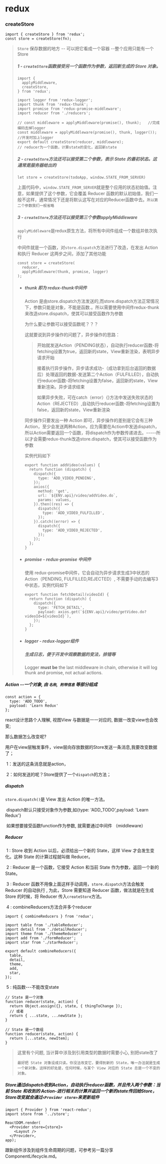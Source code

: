# redux

### createStore

```
import { createStore } from 'redux';
const store = createStore(fn);
```

> `Store`  保存数据的地方 -- 可以把它看成一个容器 --整个应用只能有一个 Store
>
> ##### 1 - `createStore`函数接受另一个函数作为参数，返回新生成的 Store 对象。
>
> ```
> import {
>   applyMiddleware,
>   createStore,
> } from 'redux';
>
> import logger from 'redux-logger';
> import thunk from 'redux-thunk';
> import promise from 'redux-promise-middleware';
> import reducer from './reducers';
>
> // const middleware = applyMiddleware(promise(), thunk);   //完成编码去掉logger
> const middleware = applyMiddleware(promise(), thunk, logger()); //开发时加上logger
> export default createStore(reducer, middleware);
> // reducer为一个函数，计算state的变化，返回新state
> ```
>
> ##### 2 - `createStore`方法还可以接受第二个参数，表示 State 的最初状态。这通常是服务器给出的
>
> ```
> let store = createStore(todoApp, window.STATE_FROM_SERVER)
> ```
>
> 上面代码中，`window.STATE_FROM_SERVER`就是整个应用的状态初始值。注意，如果提供了这个参数，它会覆盖 Reducer 函数的默认初始值，我们一般不这样，通常情况下还是将默认这写在对应的Reducer函数中去。`所以第二个参数我们一般省略`
>
> ##### 3 - `createStore`方法还可以接受第三个参数applyMiddleware 
>
> `applyMiddleware`是redux原生方法，将所有中间件组成一个数组并依次执行
>
> 中间件就是一个函数，对`store.dispatch`方法进行了改造，在发出 Action 和执行 Reducer 这两步之间，添加了其他功能
>
> ```
> const store = createStore(
>   reducer,
>   applyMiddleware(thunk, promise, logger)
> );
> ```
>
> - ##### thunk 即为 redux-thunk中间件
>
>   Action 是由store.dispatch方法发送的,而store.dispatch方法正常情况下，参数只能是对象，不能是函数.。所以需要使用中间件redux-thunk来改造store.dispatch，使其可以接受函数作为参数
>
>   为什么要让参数可以接受函数呢？？？
>
>   这就要说到异步操作的问题了，异步操作的思路：
>
>   > 开始就发送Action（PENDING状态），自动执行reducer函数-将fetching设置为true，返回新的state，View重新渲染，表明异步请求开始
>   >
>   > 接着执行异步操作，异步请求成功-（成功拿到后台返回的数据后）处理返回的数据-发送第二个Action（FULFILLED），自动执行reducer函数-将fetching设置为false，返回新的state，View重新渲染。异步请求结束
>   >
>   > 如果异步失败，可在catch（error）{}方法中发送失败状态的Action（REJECTED）,自动执行reducer函数-将fetching设置为false，返回新的state，View重新渲染
>
>   同步操作只要发出一种 Action 即可，异步操作的差别是它会有三种 Action，至少会发送两种Action，应为需要在Action中发送dispatch，所以Action需要返回一个函数，将dispatch作为参数传递进去。-----所以才会需要redux-thunk改造store.dispatch，使其可以接受函数作为参数
>
>   实例代码如下
>
>   ```
>   export function addVideo(values) {
>     return function (dispatch) {
>       dispatch({
>         type: 'ADD_VIDEO_PENDING',
>       });
>       axios({
>         method: 'get',
>         url: `${ENV.api}/video/addVideo.do`,
>         params: values,
>       }).then((res) => {
>         dispatch({
>           type: 'ADD_VIDEO_FULFILLED',
>         });
>       }).catch((error) => {
>         dispatch({
>           type: 'ADD_VIDEO_REJECTED',
>         });
>       });
>     };
>   }
>   ```
>
> - ##### promise - redux-promise 中间件
>
>   使用 redux-promise中间件，它会自动为异步请求生成3中状态的Action（PENDING, FULFILLED,REJECTED）,	不需要手动的去编写3中状态，实例代码如下
>
>   ```
>   export function fetchDetail(videoId) {
>     return function (dispatch) {
>       dispatch({
>         type: 'FETCH_DETAIL',
>         payload: axios.get(`${ENV.api}/video/getVideo.do?videoId=${videoId}`),
>       });
>     };
>   }
>   ```
>
> - ##### logger - redux-logger组件 
>
>   ##### 生成日志，便于开发中观察数据的变法，排错等 
>
>   Logger **must be** the last middleware in chain, otherwise it will log thunk and promise, not actual actions.
>
>



##### Action --一个对象, 由 `名称`,` 附带信息` 等部分组成

```
const action = {
  type: 'ADD_TODO',
  payload: 'Learn Redux'
};
```

react设计思路个人理解, 视图View 与数据是一一对应的, 数据一改变view也会改变;  

那么数据怎么改变呢? 

用户在view层触发事件，view层向存放数据的Store发送一条消息,我要改变数据了； 

​	1：发送的这条消息就是action，

​	2：如何发送的呢？Store提供了一个`dispatch`的方法；

 ##### dispatch

`store.dispatch()`是 View 发出 Action 的唯一方法。

​	dispatch默认只接受对象作为参数,如{type: 'ADD_TODO',payload: 'Learn Redux'}  

​	如果想要接受函数function作为参数, 就需要通过中间件 （middleware）

##### Reducer

​	1 : Store 收到 Action 以后，必须给出一个新的 State，这样 View 才会发生变化。这种 State 的计算过程就叫做 Reducer。

​	2 : Reducer 是一个函数，它接受 Action 和当前 State 作为参数，返回一个新的 State。

​	3 : Reducer 函数不用像上面这样手动调用，`store.dispatch`方法会触发 Reducer 的自动执行 ,  为此，Store 需要知道 Reducer 函数，做法就是在生成 Store 的时候，将 Reducer 传入`createStore`方法。

​	4 : combineReducers方法合并多个reducer

```
import { combineReducers } from 'redux';

import table from './tableReducer';
import detail from './detailReducer';
import theme from './themeReducer';
import add from './formReducer';
import star from './starReducer';

export default combineReducers({
  table,
  detail,
  theme,
  add,
  star,
});

```

​	5 : 纯函数---不能改变state

```
// State 是一个对象
function reducer(state, action) {
  return Object.assign({}, state, { thingToChange });
  // 或者
  return { ...state, ...newState };
}

// State 是一个数组
function reducer(state, action) {
  return [...state, newItem];
}
```

> 这里有个问题, 当计算中涉及到引用类型的数据时需要小心, 别把state改了
>
> `最好把 State 对象设成只读。你没法改变它，要得到新的 State，唯一办法就是生成一个新对象。这样的好处是，任何时候，与某个 View 对应的 State 总是一个不变的对象。`

##### Store通过dispatch收到Action，自动执行reducer函数，并且传入两个参数：当前 State 和收到的 Action-进行相关的计算并返回一个新的state传回给Store，Store改变就会通过`<Provider store>`来更新组件 

```
import { Provider } from 'react-redux';
import store from '../store';

ReactDOM.render(
  <Provider store={store}>
    <Layout />
  </Provider>,
app);
```

跟新组件涉及到组件生命周期的问题，可参考另一篇分享ComponentLifecycle.md。

